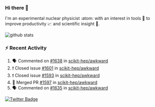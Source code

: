 ### Hi there 👋 

I'm an experimental nuclear physicist :atom: with an interest in tools :wrench: to improve productivity :chart_with_upwards_trend: and scientific insight :telescope:.

![github stats](https://github-readme-stats.vercel.app/api?username=agoose77&show_icons=true&hide_rank=true&hide_title=true&bg_color=30,e76445,904e95&text_color=efe3ec&icon_color=efe3ec)
<!--
**agoose77/agoose77** is a ✨ _special_ ✨ repository because its `README.md` (this file) appears on your GitHub profile.

Here are some ideas to get you started:

- 🔭 I’m currently working on ...
- 🌱 I’m currently learning ...
- 👯 I’m looking to collaborate on ...
- 🤔 I’m looking for help with ...
- 💬 Ask me about ...
- 📫 How to reach me: ...
- 😄 Pronouns: ...
- ⚡ Fun fact: ...
-->

### :zap: Recent Activity
<!--START_SECTION:activity-->
1. 🗣 Commented on [#1638](https://github.com/scikit-hep/awkward/issues/1638) in [scikit-hep/awkward](https://github.com/scikit-hep/awkward)
2. ❗️ Closed issue [#1601](https://github.com/scikit-hep/awkward/issues/1601) in [scikit-hep/awkward](https://github.com/scikit-hep/awkward)
3. ❗️ Closed issue [#1593](https://github.com/scikit-hep/awkward/issues/1593) in [scikit-hep/awkward](https://github.com/scikit-hep/awkward)
4. 🎉 Merged PR [#1597](https://github.com/scikit-hep/awkward/pull/1597) in [scikit-hep/awkward](https://github.com/scikit-hep/awkward)
5. 🗣 Commented on [#1635](https://github.com/scikit-hep/awkward/issues/1635) in [scikit-hep/awkward](https://github.com/scikit-hep/awkward)
<!--END_SECTION:activity-->


[![Twitter Badge](https://img.shields.io/twitter/follow/agoose77?style=flat-square&logo=Twitter&logoColor=white&color=cornflowerblue)](https://twitter.com/agoose77)
